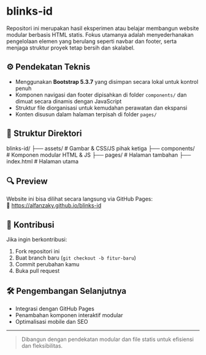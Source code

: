# blinks-id

Repositori ini merupakan hasil eksperimen atau belajar membangun website modular berbasis HTML statis. Fokus utamanya adalah menyederhanakan pengelolaan elemen yang berulang seperti navbar dan footer, serta menjaga struktur proyek tetap bersih dan skalabel.

## ⚙️ Pendekatan Teknis
- Menggunakan **Bootstrap 5.3.7** yang disimpan secara lokal untuk kontrol penuh
- Komponen navigasi dan footer dipisahkan di folder `components/` dan dimuat secara dinamis dengan JavaScript
- Struktur file diorganisasi untuk kemudahan perawatan dan ekspansi
- Konten disusun dalam halaman terpisah di folder `pages/`

## 📁 Struktur Direktori
blinks-id/ 
├── assets/                    # Gambar & CSS/JS pihak ketiga 
├── components/                # Komponen modular HTML & JS
├── pages/                     # Halaman tambahan
├── index.html                 # Halaman utama

## 🔍 Preview
Website ini bisa dilihat secara langsung via GitHub Pages:  
🔗 https://alfanzaky.github.io/blinks-id

## 🤝 Kontribusi
Jika ingin berkontribusi:
1. Fork repositori ini
2. Buat branch baru (`git checkout -b fitur-baru`)
3. Commit perubahan kamu
4. Buka pull request

## 🛠️ Pengembangan Selanjutnya
- Integrasi dengan GitHub Pages
- Penambahan komponen interaktif modular
- Optimalisasi mobile dan SEO

---

> Dibangun dengan pendekatan modular dan file statis untuk efisiensi dan fleksibilitas.
